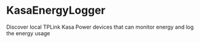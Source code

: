 # KasaEnergyLogger
Discover local TPLink Kasa Power devices that can monitor energy and log the energy usage
